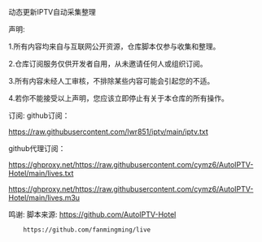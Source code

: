 动态更新IPTV自动采集整理

声明:

1.所有内容均来自与互联网公开资源，仓库脚本仅参与收集和整理。

2.仓库订阅服务仅供开发者自用，从未邀请任何人或组织订阅。

3.所有内容未经人工审核，不排除某些内容可能会引起您的不适。

4.若你不能接受以上声明，您应该立即停止有关于本仓库的所有操作。

订阅:
github订阅：

https://raw.githubusercontent.com/lwr851/iptv/main/iptv.txt


github代理订阅：

https://ghproxy.net/https://raw.githubusercontent.com/cymz6/AutoIPTV-Hotel/main/lives.txt

https://ghproxy.net/https://raw.githubusercontent.com/cymz6/AutoIPTV-Hotel/main/lives.m3u

鸣谢:
脚本来源: https://github.com/AutoIPTV-Hotel 

        https://github.com/fanmingming/live
